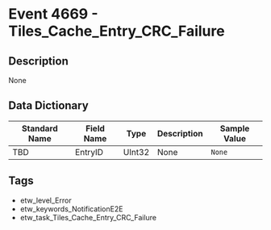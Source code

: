 # Event 4669 - Tiles_Cache_Entry_CRC_Failure

## Description
None

## Data Dictionary
|Standard Name|Field Name|Type|Description|Sample Value|
|---|---|---|---|---|
|TBD|EntryID|UInt32|None|`None`|

## Tags
* etw_level_Error
* etw_keywords_NotificationE2E
* etw_task_Tiles_Cache_Entry_CRC_Failure